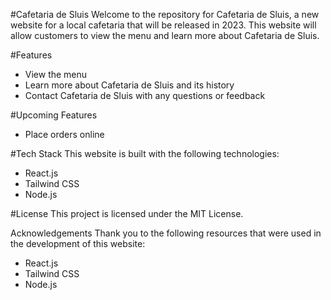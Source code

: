 #Cafetaria de Sluis
Welcome to the repository for Cafetaria de Sluis, a new website for a local cafetaria that will be released in 2023. This website will allow customers to view the menu and learn more about Cafetaria de Sluis.

#Features
- View the menu
- Learn more about Cafetaria de Sluis and its history
- Contact Cafetaria de Sluis with any questions or feedback

#Upcoming Features
- Place orders online

#Tech Stack
This website is built with the following technologies:
- React.js
- Tailwind CSS
- Node.js

#License
This project is licensed under the MIT License.

Acknowledgements
Thank you to the following resources that were used in the development of this website:

- React.js
- Tailwind CSS
- Node.js
